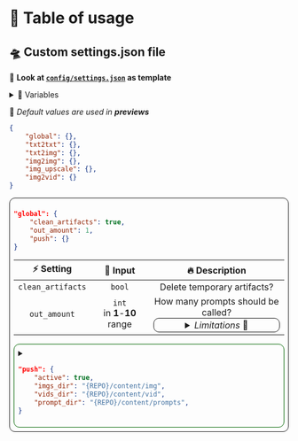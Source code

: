 # 🍹 Table of usage
## 🛸 Custom settings.json file

🚀 **Look at [`config/settings.json`](https://github.com/AI-Image-Gen/generator/blob/main/config/settings.json) as template**

<details>
<summary> 📖 Variables</summary>
<div style="border: 1px solid; border-radius: 10px; padding: 7px; margin-bottom: 10px">

## 📔 Types of data
| 🔢 Input      | 🛸 Type | 🔥 Inputs              |
|:-------------:|:-------:|:----------------------:|
|`bool`         | boolean | `true` or `false`      | 
|`int`          | integer | any `number`           | 
|`str`          | string  | any `characters`       | 
|`arr`          | array   | array of some `input`s | 

## 💬 Input strings
🌐 *Example use:*
```json
"input": "{REPO}"
```
| 🔢 Input {}   | 🛸 Meaning              | 🔥 Side notes   |
|:-------------:|:-----------------------:|:---------------:|
|`REPO`         | `str` repository path   |<details><summary>Example</summary> `"repo/path"`</details>|

<details>
<summary>

```json
"input": "{config.Input}"
```
</summary>

<div style="border: 1px solid; border-radius: 10px; padding: 7px; margin-bottom: 10px">

| 🔢 Input | 🛸 Meaning           |🔥 Side notes         |
|:------------------:|:--------------------:|:--------------------:|
|`mix0`              | Outputs amount `arr` | <details><summary>Example</summary>`[0, 1]` for <br>`out_amount: 2`</details>|
|`mix1`              | mix0 + previous ai amount `arr`     | 
|`mix2`              | mix1 + previous ai amount `arr`     | 

<details>
<summary>

```json
"input": "{config.models.Input}"
```
</summary>

<div style="border: 1px solid; border-radius: 10px; padding: 7px">

🚀 *Will be generated from config/models.json*

| 🔢 Input | 🛸 Meaning           |🔥 Side notes         |
|:------------------:|:--------------------:|:--------------------:|
|`txt2img`              | txt2img supported AI models `arr` | <details><summary>Example</summary>`["sd-v1.5"]`</details>|
|`img2img`              | img2img supported AI models `arr`     | 
|`img_upscale`              | img_upscale supported AI models `arr` | 
|`img2vid`              | img2vid supported AI models `arr`     | 

</div>
</details>
</div>
</details>

<details>
<summary>

```json
"input": "{txt2txt.Input}"
```
</summary>
<div style="border: 1px solid; border-radius: 10px; padding: 7px">

🚀 *Will be generated from config/models.json*

| 🔢 Input | 🛸 Meaning           |🔥 Side notes         |
|:------------------:|:--------------------:|:--------------------:|
|`prompt`              | AI optimized prompt `str` | <details><summary>Example</summary>`"Generate something"`</details>|

</div>
</details>

</div>
</details>  


🚨 *Default values are used in **previews***  

```json
{
    "global": {},
    "txt2txt": {},
    "txt2img": {},
    "img2img": {},
    "img_upscale": {},
    "img2vid": {}
}
```

<div style="border: 1px solid; border-radius: 10px; padding: 7px">
<summary>

```json
"global": {
    "clean_artifacts": true,
    "out_amount": 1,
    "push": {}
}
```
</summary>

| ⚡ Setting      | 🔢 Input          | 🔥 Description  |
|:----------------:|:------------------:|:--------------:|
|`clean_artifacts`| `bool`             | Delete temporary artifacts?| 
|`out_amount`| `int`<br>in **1**-**10** range    | How many prompts should be called?<details style="border: 1px solid; border-radius: 10px; padding: 2px"><summary>*Limitations* 🚧</summary>Edit available only with<br>**txt2txt** `active: true`</details> | 

<details style="border: 1px solid #006400; border-radius: 10px; padding: 7px">
<summary>

```json
"push": {
    "active": true,
    "imgs_dir": "{REPO}/content/img",
    "vids_dir": "{REPO}/content/vid",
    "prompt_dir": "{REPO}/content/prompts",
}
```

</summary>

| ⚡ Setting      | 🔢 Input          | 🔥 Description |
|:---------------:|:------------------:|:---------------|
|`active`| `bool` | Push to repository? |
|`imgs_dir`| `str` | Images push path  |
|`vids_dir`| `str` | Videos push path  |
|`prompt_dir`| `str` | Prompts push path  |

</details>

</div>